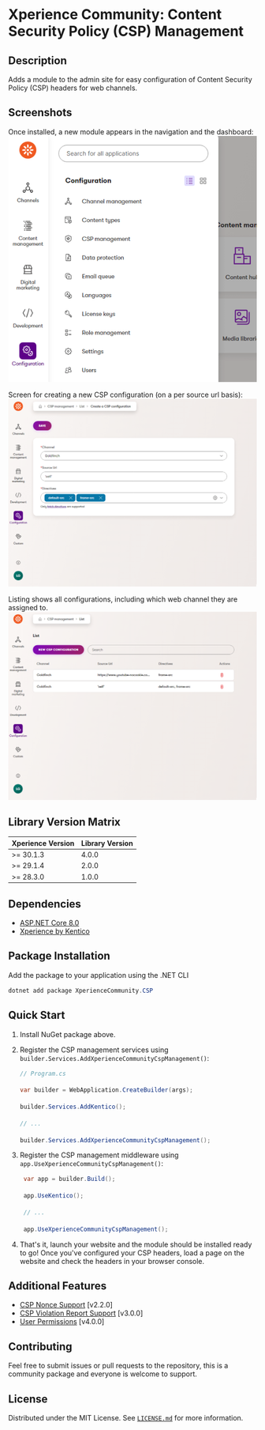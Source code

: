 ﻿# Xperience Community: Content Security Policy (CSP) Management

## Description

Adds a module to the admin site for easy configuration of Content Security Policy (CSP) headers for web channels.

## Screenshots

Once installed, a new module appears in the navigation and the dashboard:
<a href="src/images/navigation-tile.png">
  <img src="src/images/navigation-tile.png" width="600" alt="CSP Management module in navigation">
</a>

Screen for creating a new CSP configuration (on a per source url basis):
<a href="src/images/create-new.png">
  <img src="src/images/create-new.png" width="600" alt="Create a new CSP configuration screen">
</a>

Listing shows all configurations, including which web channel they are assigned to.
<a href="src/images/csp-listing.png">
  <img src="src/images/csp-listing.png" width="600" alt="CSP configuration listing screen">
</a>

## Library Version Matrix

| Xperience Version | Library Version |
| ----------------- | --------------- |
| >= 30.1.3         | 4.0.0           |
| >= 29.1.4         | 2.0.0           |
| >= 28.3.0         | 1.0.0           |

## Dependencies

- [ASP.NET Core 8.0](https://dotnet.microsoft.com/en-us/download)
- [Xperience by Kentico](https://docs.xperience.io/xp/changelog)

## Package Installation

Add the package to your application using the .NET CLI

```powershell
dotnet add package XperienceCommunity.CSP
```

## Quick Start

1. Install NuGet package above.

1. Register the CSP management services using `builder.Services.AddXperienceCommunityCspManagement()`:

   ```csharp
   // Program.cs

   var builder = WebApplication.CreateBuilder(args);

   builder.Services.AddKentico();

   // ...

   builder.Services.AddXperienceCommunityCspManagement();
   ```


1. Register the CSP management middleware using `app.UseXperienceCommunityCspManagement()`:

   ```csharp
    var app = builder.Build();

    app.UseKentico();

    // ...

    app.UseXperienceCommunityCspManagement();
   ```

1. That's it, launch your website and the module should be installed ready to go! Once you've configured your CSP headers, load a page on the website and check the headers in your browser console.


## Additional Features

- [CSP Nonce Support](./docs/Nonce-Support.md) [v2.2.0]
- [CSP Violation Report Support](./docs/Violation-Report-Support.md) [v3.0.0]
- [User Permissions](./docs/User-Permissions.md) [v4.0.0]

## Contributing

Feel free to submit issues or pull requests to the repository, this is a community package and everyone is welcome to support.

## License

Distributed under the MIT License. See [`LICENSE.md`](LICENSE.md) for more information.